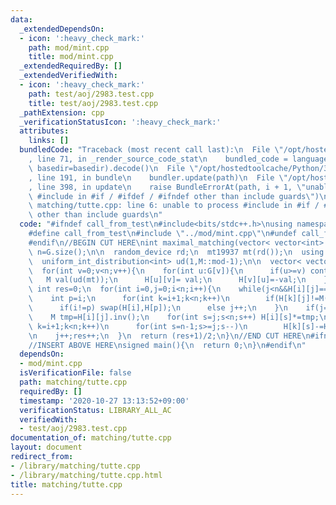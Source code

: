 ```yaml
---
data:
  _extendedDependsOn:
  - icon: ':heavy_check_mark:'
    path: mod/mint.cpp
    title: mod/mint.cpp
  _extendedRequiredBy: []
  _extendedVerifiedWith:
  - icon: ':heavy_check_mark:'
    path: test/aoj/2983.test.cpp
    title: test/aoj/2983.test.cpp
  _pathExtension: cpp
  _verificationStatusIcon: ':heavy_check_mark:'
  attributes:
    links: []
  bundledCode: "Traceback (most recent call last):\n  File \"/opt/hostedtoolcache/Python/3.9.0/x64/lib/python3.9/site-packages/onlinejudge_verify/documentation/build.py\"\
    , line 71, in _render_source_code_stat\n    bundled_code = language.bundle(stat.path,\
    \ basedir=basedir).decode()\n  File \"/opt/hostedtoolcache/Python/3.9.0/x64/lib/python3.9/site-packages/onlinejudge_verify/languages/cplusplus.py\"\
    , line 191, in bundle\n    bundler.update(path)\n  File \"/opt/hostedtoolcache/Python/3.9.0/x64/lib/python3.9/site-packages/onlinejudge_verify/languages/cplusplus_bundle.py\"\
    , line 398, in update\n    raise BundleErrorAt(path, i + 1, \"unable to process\
    \ #include in #if / #ifdef / #ifndef other than include guards\")\nonlinejudge_verify.languages.cplusplus_bundle.BundleErrorAt:\
    \ matching/tutte.cpp: line 6: unable to process #include in #if / #ifdef / #ifndef\
    \ other than include guards\n"
  code: "#ifndef call_from_test\n#include<bits/stdc++.h>\nusing namespace std;\n\n\
    #define call_from_test\n#include \"../mod/mint.cpp\"\n#undef call_from_test\n\n\
    #endif\n//BEGIN CUT HERE\nint maximal_matching(vector< vector<int> > G){\n  int\
    \ n=G.size();\n\n  random_device rd;\n  mt19937 mt(rd());\n  using M = Mint<int>;\n\
    \  uniform_int_distribution<int> ud(1,M::mod-1);\n\n  vector< vector<M> > H(n,vector<M>(n,0));\n\
    \  for(int v=0;v<n;v++){\n    for(int u:G[v]){\n      if(u>=v) continue;\n   \
    \   M val(ud(mt));\n      H[u][v]= val;\n      H[v][u]=-val;\n    }\n  }\n\n \
    \ int res=0;\n  for(int i=0,j=0;i<n;i++){\n    while(j<n&&H[i][j]==M(0)){\n  \
    \    int p=i;\n      for(int k=i+1;k<n;k++)\n        if(H[k][j]!=M(0)) p=k;\n\
    \      if(i!=p) swap(H[i],H[p]);\n      else j++;\n    }\n    if(j==n) break;\n\
    \    M tmp=H[i][j].inv();\n    for(int s=j;s<n;s++) H[i][s]*=tmp;\n    for(int\
    \ k=i+1;k<n;k++)\n      for(int s=n-1;s>=j;s--)\n        H[k][s]-=H[k][j]*H[i][s];\n\
    \n    j++;res++;\n  }\n  return (res+1)/2;\n}\n//END CUT HERE\n#ifndef call_from_test\n\
    //INSERT ABOVE HERE\nsigned main(){\n  return 0;\n}\n#endif\n"
  dependsOn:
  - mod/mint.cpp
  isVerificationFile: false
  path: matching/tutte.cpp
  requiredBy: []
  timestamp: '2020-10-27 13:13:52+09:00'
  verificationStatus: LIBRARY_ALL_AC
  verifiedWith:
  - test/aoj/2983.test.cpp
documentation_of: matching/tutte.cpp
layout: document
redirect_from:
- /library/matching/tutte.cpp
- /library/matching/tutte.cpp.html
title: matching/tutte.cpp
---
```

